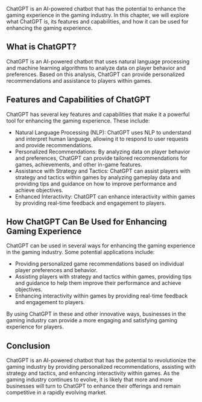 
ChatGPT is an AI-powered chatbot that has the potential to enhance the gaming experience in the gaming industry. In this chapter, we will explore what ChatGPT is, its features and capabilities, and how it can be used for enhancing the gaming experience.

What is ChatGPT?
----------------

ChatGPT is an AI-powered chatbot that uses natural language processing and machine learning algorithms to analyze data on player behavior and preferences. Based on this analysis, ChatGPT can provide personalized recommendations and assistance to players within games.

Features and Capabilities of ChatGPT
------------------------------------

ChatGPT has several key features and capabilities that make it a powerful tool for enhancing the gaming experience. These include:

* Natural Language Processing (NLP): ChatGPT uses NLP to understand and interpret human language, allowing it to respond to user requests and provide recommendations.
* Personalized Recommendations: By analyzing data on player behavior and preferences, ChatGPT can provide tailored recommendations for games, achievements, and other in-game features.
* Assistance with Strategy and Tactics: ChatGPT can assist players with strategy and tactics within games by analyzing gameplay data and providing tips and guidance on how to improve performance and achieve objectives.
* Enhanced Interactivity: ChatGPT can enhance interactivity within games by providing real-time feedback and engagement to players.

How ChatGPT Can Be Used for Enhancing Gaming Experience
-------------------------------------------------------

ChatGPT can be used in several ways for enhancing the gaming experience in the gaming industry. Some potential applications include:

* Providing personalized game recommendations based on individual player preferences and behavior.
* Assisting players with strategy and tactics within games, providing tips and guidance to help them improve their performance and achieve objectives.
* Enhancing interactivity within games by providing real-time feedback and engagement to players.

By using ChatGPT in these and other innovative ways, businesses in the gaming industry can provide a more engaging and satisfying gaming experience for players.

Conclusion
----------

ChatGPT is an AI-powered chatbot that has the potential to revolutionize the gaming industry by providing personalized recommendations, assisting with strategy and tactics, and enhancing interactivity within games. As the gaming industry continues to evolve, it is likely that more and more businesses will turn to ChatGPT to enhance their offerings and remain competitive in a rapidly evolving market.
